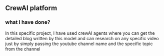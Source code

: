 ## CrewAI platform

### what I have done?
In this specific project, I have used crewAI agents where you can get the detailed blog written by this model and can research on any specific video just by simply passing the youtube channel name and the specific topic from the channel
